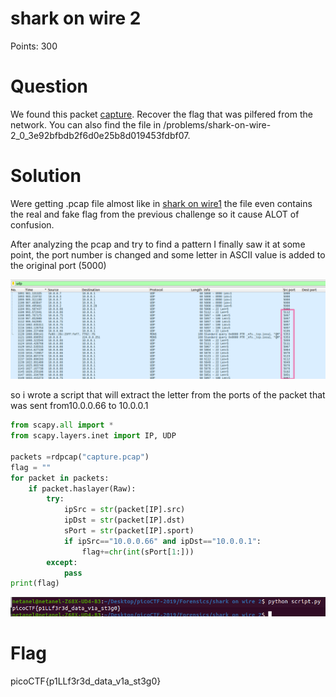 # shark on wire 2

Points: 300

# Question

We found this packet [capture](https://2019shell1.picoctf.com/static/dcd259894e0efe9d6e91da2af47e6369/capture.pcap). Recover the flag that was pilfered from the network. You can also find the file in /problems/shark-on-wire-2_0_3e92bfbdb2f6d0e25b8d019453fdbf07.

# Solution

Were getting .pcap file almost like in [shark on wire1](https://github.com/netanelc305/picoCTF-2019/tree/master/Forensics/shark%20on%20wire%201) the file even contains the real and fake flag from the previous challenge so it cause ALOT of confusion.

After analyzing the pcap and try to find a pattern I finally saw it 
at some point, the port number is changed and some letter in ASCII value is added to the original port (5000)

![](shark1.png)

so i wrote a script that will extract the letter from the ports of the packet that was sent from10.0.0.66 to 10.0.0.1

```python
from scapy.all import *
from scapy.layers.inet import IP, UDP

packets =rdpcap("capture.pcap")
flag = ""
for packet in packets:
    if packet.haslayer(Raw):
        try:
            ipSrc = str(packet[IP].src)
            ipDst = str(packet[IP].dst)
            sPort = str(packet[IP].sport)
            if ipSrc=="10.0.0.66" and ipDst=="10.0.0.1":
                flag+=chr(int(sPort[1:]))
        except:
            pass
print(flag)
```

![](solution.png)

# Flag
picoCTF{p1LLf3r3d_data_v1a_st3g0}

